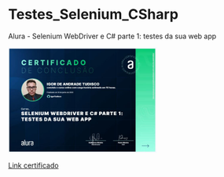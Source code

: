 # Testes_Selenium_CSharp
Alura - Selenium WebDriver e C# parte 1: testes da sua web app

<img src="Certificado/Certificado.jpg" style="width: 60%;"> 

<a href="https://cursos.alura.com.br/certificate/96bfca1d-2272-43f5-b74a-3a85154f9fbd?lang=pt_BR">Link certificado</a>